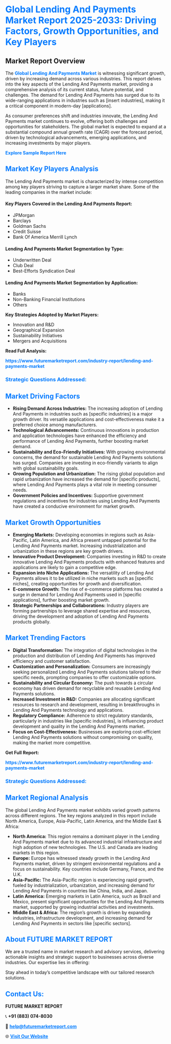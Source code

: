 <h1 style="color: #007BFF;">Global Lending And Payments Market Report 2025-2033: Driving Factors, Growth Opportunities, and Key Players</h1>

<section id="overview">
<h2>Market Report Overview</h2>
<p>The <a href="https://www.futuremarketreport.com/industry-report/lending-and-payments-market" style="color: #007BFF; text-decoration: none;"><strong>Global Lending And Payments Market</strong></a> is witnessing significant growth, driven by increasing demand across various industries. This report delves into the key aspects of the Lending And Payments market, providing a comprehensive analysis of its current status, future potential, and challenges. The demand for Lending And Payments has surged due to its wide-ranging applications in industries such as [insert industries], making it a critical component in modern-day [applications].</p>
<p>As consumer preferences shift and industries innovate, the Lending And Payments market continues to evolve, offering both challenges and opportunities for stakeholders. The global market is expected to expand at a substantial compound annual growth rate (CAGR) over the forecast period, driven by technological advancements, emerging applications, and increasing investments by major players.</p>
</section>

<section id="overview">
<p><a href="https://www.futuremarketreport.com/request-sample/reportId=34616" style="color: #007BFF; text-decoration: none;"><strong>Explore Sample Report Here</strong></a></p>
</section>

<section id="key-players">
<h2 style="color: #007BFF;">Market Key Players Analysis</h2>
<p>The Lending And Payments market is characterized by intense competition among key players striving to capture a larger market share. Some of the leading companies in the market include:</p>
<h4>Key Players Covered in the Lending And Payments Report:</h4>
<ul><li>JPMorgan</li><li>Barclays</li><li>Goldman Sachs</li><li>Credit Suisse</li><li>Bank Of America Merrill Lynch</li></ul>
<h4>Lending And Payments Market Segmentation by Type:</h4>
<ul><li>Underwritten Deal</li><li>Club Deal</li><li>Best-Efforts Syndication Deal</li></ul>

<h4>Lending And Payments Market Segmentation by Application:</h4>
<ul><li>Banks</li><li>Non-Banking Financial Institutions</li><li>Others</li></ul>
<p><strong>Key Strategies Adopted by Market Players:</strong></p>
<ul>
<li>Innovation and R&D</li>
<li>Geographical Expansion</li>
<li>Sustainability Initiatives</li>
<li>Mergers and Acquisitions</li>
</ul>
</section>

<section>
<p><strong>Read Full Analysis: </strong></p><a href="https://www.futuremarketreport.com/industry-report/lending-and-payments-market" style="color: #007BFF; text-decoration: none;"><strong>https://www.futuremarketreport.com/industry-report/lending-and-payments-market</strong></a>
<h3 style="color: #007BFF;">Strategic Questions Addressed:</h3>
</section>

<section id="driving-factors">
<h2 style="color: #007BFF;">Market Driving Factors</h2>
<ul>
<li><strong>Rising Demand Across Industries:</strong> The increasing adoption of Lending And Payments in industries such as [specific industries] is a major growth driver. Its versatile applications and cost-effectiveness make it a preferred choice among manufacturers.</li>
<li><strong>Technological Advancements:</strong> Continuous innovations in production and application technologies have enhanced the efficiency and performance of Lending And Payments, further boosting market demand.</li>
<li><strong>Sustainability and Eco-Friendly Initiatives:</strong> With growing environmental concerns, the demand for sustainable Lending And Payments solutions has surged. Companies are investing in eco-friendly variants to align with global sustainability goals.</li>
<li><strong>Growing Population and Urbanization:</strong> The rising global population and rapid urbanization have increased the demand for [specific products], where Lending And Payments plays a vital role in meeting consumer needs.</li>
<li><strong>Government Policies and Incentives:</strong> Supportive government regulations and incentives for industries using Lending And Payments have created a conducive environment for market growth.</li>
</ul>
</section>

<section id="growth-opportunities">
<h2 style="color: #007BFF;">Market Growth Opportunities</h2>
<ul>
<li><strong>Emerging Markets:</strong> Developing economies in regions such as Asia-Pacific, Latin America, and Africa present untapped potential for the Lending And Payments market. Increasing industrialization and urbanization in these regions are key growth drivers.</li>
<li><strong>Innovative Product Development:</strong> Companies investing in R&D to create innovative Lending And Payments products with enhanced features and applications are likely to gain a competitive edge.</li>
<li><strong>Expansion into Niche Applications:</strong> The versatility of Lending And Payments allows it to be utilized in niche markets such as [specific niches], creating opportunities for growth and diversification.</li>
<li><strong>E-commerce Growth:</strong> The rise of e-commerce platforms has created a surge in demand for Lending And Payments used in [specific applications], further boosting market growth.</li>
<li><strong>Strategic Partnerships and Collaborations:</strong> Industry players are forming partnerships to leverage shared expertise and resources, driving the development and adoption of Lending And Payments products globally.</li>
</ul>
</section>

<section id="trending-factors">
<h2 style="color: #007BFF;">Market Trending Factors</h2>
<ul>
<li><strong>Digital Transformation:</strong> The integration of digital technologies in the production and distribution of Lending And Payments has improved efficiency and customer satisfaction.</li>
<li><strong>Customization and Personalization:</strong> Consumers are increasingly seeking personalized Lending And Payments solutions tailored to their specific needs, prompting companies to offer customizable options.</li>
<li><strong>Sustainability and Circular Economy:</strong> The push towards a circular economy has driven demand for recyclable and reusable Lending And Payments solutions.</li>
<li><strong>Increased Investment in R&D:</strong> Companies are allocating significant resources to research and development, resulting in breakthroughs in Lending And Payments technology and applications.</li>
<li><strong>Regulatory Compliance:</strong> Adherence to strict regulatory standards, particularly in industries like [specific industries], is influencing product development and quality in the Lending And Payments market.</li>
<li><strong>Focus on Cost-Effectiveness:</strong> Businesses are exploring cost-efficient Lending And Payments solutions without compromising on quality, making the market more competitive.</li>
</ul>
</section>

<section>
<p><strong>Get Full Report: </strong></p><a href="https://www.futuremarketreport.com/industry-report/lending-and-payments-market" style="color: #007BFF; text-decoration: none;"><strong>https://www.futuremarketreport.com/industry-report/lending-and-payments-market</strong></a>
<h3 style="color: #007BFF;">Strategic Questions Addressed:</h3>
</section>


<section id="regional-analysis">
<h2 style="color: #007BFF;">Market Regional Analysis</h2>
<p>The global Lending And Payments market exhibits varied growth patterns across different regions. The key regions analyzed in this report include North America, Europe, Asia-Pacific, Latin America, and the Middle East & Africa:</p>
<ul>
<li><strong>North America:</strong> This region remains a dominant player in the Lending And Payments market due to its advanced industrial infrastructure and high adoption of new technologies. The U.S. and Canada are leading markets in this region.</li>
<li><strong>Europe:</strong> Europe has witnessed steady growth in the Lending And Payments market, driven by stringent environmental regulations and a focus on sustainability. Key countries include Germany, France, and the U.K.</li>
<li><strong>Asia-Pacific:</strong> The Asia-Pacific region is experiencing rapid growth, fueled by industrialization, urbanization, and increasing demand for Lending And Payments in countries like China, India, and Japan.</li>
<li><strong>Latin America:</strong> Emerging markets in Latin America, such as Brazil and Mexico, present significant opportunities for the Lending And Payments market, supported by growing industrial activities and investments.</li>
<li><strong>Middle East & Africa:</strong> The region’s growth is driven by expanding industries, infrastructure development, and increasing demand for Lending And Payments in sectors like [specific sectors].</li>
</ul>
</section>

<footer>
<h2 style="color: #007BFF;">About FUTURE MARKET REPORT</h2>
<p>We are a trusted name in market research and advisory services, delivering actionable insights and strategic support to businesses across diverse industries. Our expertise lies in offering:</p>

<p>Stay ahead in today’s competitive landscape with our tailored research solutions.</p>

<h2 style="color: #007BFF;">Contact Us:</h2>
<p><strong>FUTURE MARKET REPORT</strong></p>
<p>📞 <strong>+91 (883) 074-8030</strong></p>
<p>📧 <strong><a href="mailto:help@futuremarketreport.com" style="color: #007BFF;">help@futuremarketreport.com</a></strong></p>
<p>🌐 <strong><a href="https://www.futuremarketreport.com/" style="color: #007BFF;">Visit Our Website</a></strong></p>
</footer>